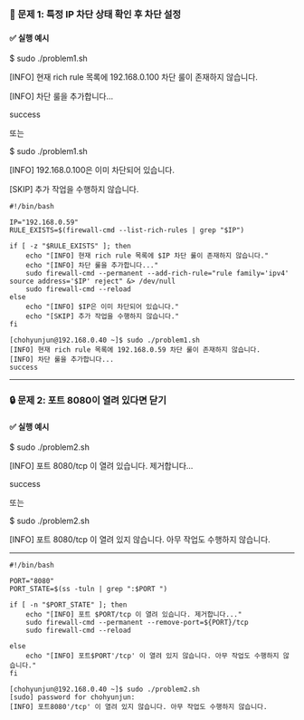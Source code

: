 ### **🧪 문제 1: 특정 IP 차단 상태 확인 후 차단 설정**

#### **✅ 실행 예시**

$ sudo ./problem1.sh

\[INFO\] 현재 rich rule 목록에 192.168.0.100 차단 룰이 존재하지 않습니다.

\[INFO\] 차단 룰을 추가합니다...

success

또는

$ sudo ./problem1.sh

\[INFO\] 192.168.0.100은 이미 차단되어 있습니다.

\[SKIP\] 추가 작업을 수행하지 않습니다.
```
#!/bin/bash

IP="192.168.0.59"
RULE_EXISTS=$(firewall-cmd --list-rich-rules | grep "$IP")

if [ -z "$RULE_EXISTS" ]; then
    echo "[INFO] 현재 rich rule 목록에 $IP 차단 룰이 존재하지 않습니다."
    echo "[INFO] 차단 룰을 추가합니다..."
    sudo firewall-cmd --permanent --add-rich-rule="rule family='ipv4' source address='$IP' reject" &> /dev/null
    sudo firewall-cmd --reload
else
    echo "[INFO] $IP은 이미 차단되어 있습니다."
    echo "[SKIP] 추가 작업을 수행하지 않습니다."
fi                     
```
```
[chohyunjun@192.168.0.40 ~]$ sudo ./problem1.sh
[INFO] 현재 rich rule 목록에 192.168.0.59 차단 룰이 존재하지 않습니다.
[INFO] 차단 룰을 추가합니다...
success
```
---

### **🔒 문제 2: 포트 8080이 열려 있다면 닫기**

#### **✅ 실행 예시**

$ sudo ./problem2.sh

\[INFO\] 포트 8080/tcp 이 열려 있습니다. 제거합니다...

success

또는

$ sudo ./problem2.sh

\[INFO\] 포트 8080/tcp 이 열려 있지 않습니다. 아무 작업도 수행하지 않습니다.

---
```
#!/bin/bash

PORT="8080"
PORT_STATE=$(ss -tuln | grep ":$PORT ")

if [ -n "$PORT_STATE" ]; then
    echo "[INFO] 포트 $PORT/tcp 이 열려 있습니다. 제거합니다..."
    sudo firewall-cmd --permanent --remove-port=${PORT}/tcp
    sudo firewall-cmd --reload

else
    echo "[INFO] 포트$PORT'/tcp' 이 열려 있지 않습니다. 아무 작업도 수행하지 않습니다."
fi
```
```
[chohyunjun@192.168.0.40 ~]$ sudo ./problem2.sh
[sudo] password for chohyunjun: 
[INFO] 포트8080'/tcp' 이 열려 있지 않습니다. 아무 작업도 수행하지 않습니다.
```

